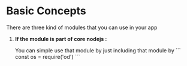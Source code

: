 <h1>Basic Concepts</h1>
<p>There are three kind of modules that you can use in your app</p>
<ol>
<li><strong>If the module is part of core nodejs :</strong> 
<p>You can simple use that module by just including that module by 
``` 
const os = require('od')
```
</p>
</li>
</ol>